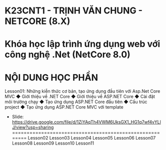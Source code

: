 # K23CNT1 - TRỊNH VĂN CHUNG - NETCORE (8.X)
# Khóa học lập trình ứng dụng web với công nghệ .Net (NetCore 8.0)

NỘI DUNG HỌC PHẦN
========================================================
Lesson01: Những kiễn thức cơ bản, tạo ứng dụng đầu tiên với Asp.Net Core MVC
◆ Giới thiệu về .NET Core
◆ Giới thiệu về ASP.NET Core
◆ Cài đặt môi trường chạy
◆ Tạo ứng dụng ASP.NET Core đầu tiên
◆ Cấu trúc project
◆ Tạo ứng dụng ASP.NET Core MVC với template
- Slide: https://drive.google.com/file/d/1ZiYAqTh4VWM6UksGX1_HG1q7wf4vYLlJ/view?usp=sharing
========================================================
Lesson02
Lesson03
Lesson04
Lesson05
Lesson06
Lesson07
Lesson08
Lesson09
Lesson10
Lesson11
